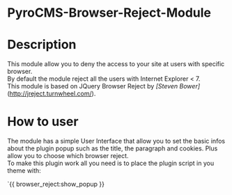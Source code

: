 PyroCMS-Browser-Reject-Module
=============================

# Description #  

This module allow you to deny the access to your site at users with specific browser.  
By default the module reject all the users with Internet Explorer < 7.  
This module is based on JQuery Browser Reject by *[Steven Bower]* (http://jreject.turnwheel.com/).  

#  How to user #
The module has a simple User Interface that allow you to set the basic infos about the plugin popup such as the title, the paragraph and cookies. Plus allow you to choose which browser reject.  
To make this plugin work all you need is to place the plugin script in you theme with:  

`{{ browser_reject:show_popup }}
